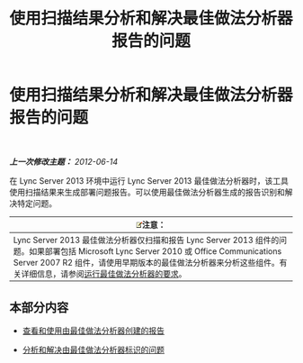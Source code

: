 ﻿---
title: 使用扫描结果分析和解决最佳做法分析器报告的问题
TOCTitle: 使用扫描结果分析和解决最佳做法分析器报告的问题
ms:assetid: cf1154a6-4de3-4d14-b99b-73a88014347b
ms:mtpsurl: https://technet.microsoft.com/zh-cn/library/Gg591350(v=OCS.15)
ms:contentKeyID: 49314290
ms.date: 05/19/2016
mtps_version: v=OCS.15
ms.translationtype: HT
---

# 使用扫描结果分析和解决最佳做法分析器报告的问题

 

_**上一次修改主题：** 2012-06-14_

在 Lync Server 2013 环境中运行 Lync Server 2013 最佳做法分析器时，该工具使用扫描结果来生成部署问题报告。可以使用最佳做法分析器生成的报告识别和解决特定问题。

<table>
<thead>
<tr class="header">
<th><img src="images/Dn783119.note(OCS.15).gif" title="note" alt="note" />注意：</th>
</tr>
</thead>
<tbody>
<tr class="odd">
<td>Lync Server 2013 最佳做法分析器仅扫描和报告 Lync Server 2013 组件的问题。如果部署包括 Microsoft Lync Server 2010 或 Office Communications Server 2007 R2 组件，请使用早期版本的最佳做法分析器来分析这些组件。有关详细信息，请参阅<a href="lync-server-2013-requirements-for-running-best-practices-analyzer.md">运行最佳做法分析器的要求</a>。</td>
</tr>
</tbody>
</table>


## 本部分内容

  - [查看和使用由最佳做法分析器创建的报告](lync-server-2013-viewing-and-working-with-reports-created-by-best-practices-analyzer.md)

  - [分析和解决由最佳做法分析器标识的问题](lync-server-2013-analyzing-and-resolving-issues-identified-by-best-practices-analyzer.md)


